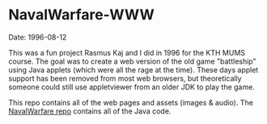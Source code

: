 # NavalWarfare-WWW

Date: 1996-08-12

This was a fun project Rasmus Kaj and I did in 1996 for the KTH MUMS course. The goal was to create a web version of the old game "battleship" using Java applets (which were all the rage at the time). These days applet support has been removed from most web browsers, but theoretically someone could still use appletviewer from an older JDK to play the game.

This repo contains all of the web pages and assets (images & audio). The [NavalWarfare repo](https://github.com/MichaelStromberg-KTH/NavalWarfare) contains all of the Java code.
